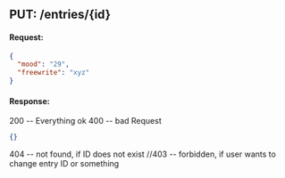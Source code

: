 ## PUT: /entries/{id}

#### Request:

```json
{
  "mood": "29",
  "freewrite": "xyz"
}
```

#### Response:

200 -- Everything ok
400 -- bad Request

```json
{}
```

404 -- not found, if ID does not exist
//403 -- forbidden, if user wants to change entry ID or something
